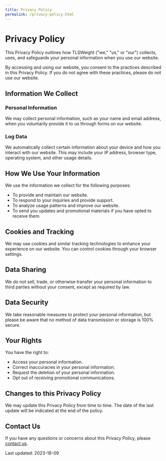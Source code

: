 ```yaml
---
title: Privacy Policy
permalink: /privacy-policy.html
---
```


# Privacy Policy

This Privacy Policy outlines how TLSWeight ("we," "us," or "our") collects, uses, and safeguards your personal information when you use our website.

By accessing and using our website, you consent to the practices described in this Privacy Policy. If you do not agree with these practices, please do not use our website.

## Information We Collect

### Personal Information

We may collect personal information, such as your name and email address, when you voluntarily provide it to us through forms on our website.

### Log Data

We automatically collect certain information about your device and how you interact with our website. This may include your IP address, browser type, operating system, and other usage details.

## How We Use Your Information

We use the information we collect for the following purposes:

- To provide and maintain our website.
- To respond to your inquiries and provide support.
- To analyze usage patterns and improve our website.
- To send you updates and promotional materials if you have opted to receive them.

## Cookies and Tracking

We may use cookies and similar tracking technologies to enhance your experience on our website. You can control cookies through your browser settings.

## Data Sharing

We do not sell, trade, or otherwise transfer your personal information to third parties without your consent, except as required by law.

## Data Security

We take reasonable measures to protect your personal information, but please be aware that no method of data transmission or storage is 100% secure.

## Your Rights

You have the right to:

- Access your personal information.
- Correct inaccuracies in your personal information.
- Request the deletion of your personal information.
- Opt out of receiving promotional communications.

## Changes to this Privacy Policy

We may update this Privacy Policy from time to time. The date of the last update will be indicated at the end of the policy.

## Contact Us

If you have any questions or concerns about this Privacy Policy, please [contact us](/contact/).

Last updated: 2023-18-09